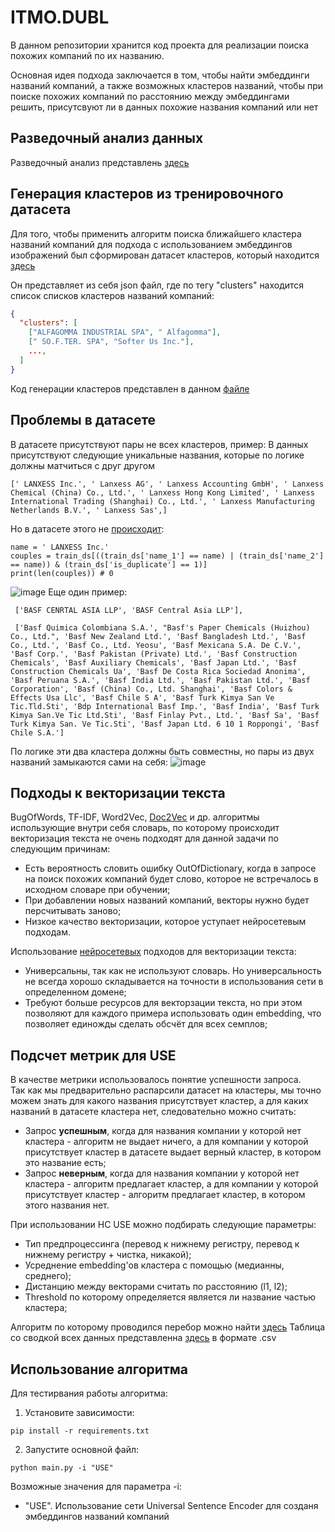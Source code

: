 # ITMO.DUBL
В данном репозитории хранится код проекта для реализации поиска похожих компаний по их названию.

Основная идея подхода заключается в том, чтобы найти эмбеддинги названий компаний, а также возможных кластеров названий, чтобы при поиске похожих компаний по расстоянию между эмбеддингами решить, присутсвуют ли в данных похожие названия компаний или нет

## Разведочный анализ данных
Разведочный анализ представлень [здесь](Exploratory_analysis.md)

## Генерация кластеров из тренировочного датасета
Для того, чтобы применить алгоритм поиска ближайшего кластера названий компаний для подхода с использованием эмбеддингов изображений был сформирован датасет кластеров, который находится [здесь](dataset/clusters.json)

Он представляет из себя json файл, где по тегу "clusters" находится список списков кластеров названий компаний:  

```json
{
  "clusters": [
    ["ALFAGOMMA INDUSTRIAL SPA", " Alfagomma"], 
    [" SO.F.TER. SPA", "Softer Us Inc."],
    ...,
  ]
}
```

Код генерации кластеров представлен в данном [файле](Cluster_generation.ipynb)  

## Проблемы в датасете
В датасете присутствуют пары не всех кластеров, пример:
В данных присутствуют следующие уникальные названия, которые по логике должны матчиться с друг другом
```
[' LANXESS Inc.', ' Lanxess AG', ' Lanxess Accounting GmbH', ' Lanxess Chemical (China) Co., Ltd.', ' Lanxess Hong Kong Limited', ' Lanxess International Trading (Shanghai) Co., Ltd.', ' Lanxess Manufacturing Netherlands B.V.', ' Lanxess Sas',]
```
Но в датасете этого не [происходит](Cluster_generation.ipynb):
```
name = ' LANXESS Inc.'
couples = train_ds[((train_ds['name_1'] == name) | (train_ds['name_2'] == name)) & (train_ds['is_duplicate'] == 1)]
print(len(couples)) # 0
```
![image](https://user-images.githubusercontent.com/75368806/197779985-101228da-1966-41f6-8a70-2acad9549172.png)
Еще один пример:
```
 ['BASF CENRTAL ASIA LLP', 'BASF Central Asia LLP'],
 
 ['Basf Quimica Colombiana S.A.', "Basf's Paper Chemicals (Huizhou) Co., Ltd.", 'Basf New Zealand Ltd.', 'Basf Bangladesh Ltd.', 'Basf Co., Ltd.', 'Basf Co., Ltd. Yeosu', 'Basf Mexicana S.A. De C.V.', 'Basf Corp.', 'Basf Pakistan (Private) Ltd.', 'Basf Construction Chemicals', 'Basf Auxiliary Chemicals', 'Basf Japan Ltd.', 'Basf Construction Chemicals Ua', 'Basf De Costa Rica Sociedad Anonima', 'Basf Peruana S.A.', 'Basf India Ltd.', 'Basf Pakistan Ltd.', 'Basf Corporation', 'Basf (China) Co., Ltd. Shanghai', 'Basf Colors & Effects Usa Llc', 'Basf Chile S A', 'Basf Turk Kimya San Ve Tic.Tld.Sti', 'Bdp International Basf Imp.', 'Basf India', 'Basf Turk Kimya San.Ve Tic Ltd.Sti', 'Basf Finlay Pvt., Ltd.', 'Basf Sa', 'Basf Turk Kimya San. Ve Tic.Sti', 'Basf Japan Ltd. 6 10 1 Roppongi', 'Basf Chile S.A.']
```
По логике эти два кластера должны быть совместны, но пары из двух названий замыкаются сами на себя:
![image](https://user-images.githubusercontent.com/75368806/197780787-0dfea324-c6c4-4e4d-be83-aefed4e77708.png)



## Подходы к векторизации текста
BugOfWords, TF-IDF, Word2Vec, [Doc2Vec](D2V_implementation.ipynb) и др. алгоритмы использующие внутри себя словарь, по которому происходит векторизация текста не очень подходят для данной задачи по следующим причинам:
- Есть вероятность словить ошибку OutOfDictionary, когда в запросе на поиск похожих компаний будет слово, которое не встречалось в исходном словаре при обучении;
- При добавлении новых названий компаний, векторы нужно будет персчитывать заново;
- Низкое качество векторизации, которое уступает нейросетевым подходам.

Использование [нейросетевых](USE_implementation.ipynb) подходов для векторизации текста:
- Универсальны, так как не используют словарь. Но универсальность не всегда хорошо складывается на точности в использования сети в определенном домене;
- Требуют больше ресурсов для векторзации текста, но при этом позволяют для каждого примера использовать один embedding, что позволяет единожды сделать обсчёт для всех семплов;

## Подсчет метрик для USE
В качестве метрики использовалось понятие успешности запроса.  
Так как мы предварительно распарсили датасет на кластеры, мы точно можем знать для какого названия присутствует кластер, а для каких названий в датасете кластера нет, следовательно можно считать:
- Запрос **успешным**, когда для названия компании у которой нет кластера - алгоритм не выдает ничего, а для компании у которой присутствует кластер в датасете выдает верный кластер, в котором это название есть;
- Запрос **неверным**, когда для названия компании у которой нет кластера - алгоритм предлагает кластер, а для компании у которой присутствует кластер - алгоритм предлагает кластер, в котором этого названия нет.

При использовании НС USE можно подбирать следующие параметры:
- Тип предпроцессинга (перевод к нижнему регистру, перевод к нижнему регистру + чистка, никакой);
- Усреднение embedding'ов кластера с помощью (медианны, среднего);
- Дистанцию между векторами считать по расстоянию (l1, l2);
- Threshold по которому определяется является ли название частью кластера;

Алгоритм по которому проводился перебор можно найти [здесь](use_metric_evaluating.py)
Таблица со сводкой всех данных представленна [здесь](use_metric_evaluating_result.csv) в формате .csv

## Использование алгоритма
Для тестирвания работы алгоритма:
1. Установите зависимости:
```
pip install -r requirements.txt
```
2. Запустите основной файл:

```
python main.py -i "USE"
```
Возможные значения для параметра -i:
- "USE". Использование сети Universal Sentence Encoder для созданя эмбеддингов названий компаний

